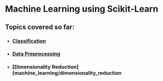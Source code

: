 # Machine Learning using Scikit-Learn

## Topics covered so far:


* ### [Classification](machine_learning/classification)
* ### [Data Preprocessing](machine_learning/data_preprocess)
* ### [Dimensionality Reduction](machine_learning/dimensionality_reduction
